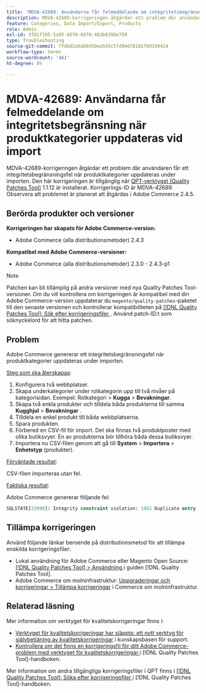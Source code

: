 ```yaml
---
title: 'MDVA-42689: Användarna får felmeddelande om integritetsbegränsning när produktkategorier uppdateras vid import'
description: MDVA-42689-korrigeringen åtgärdar ett problem där användaren får ett integritetsbegränsningsfel när produktkategorier uppdateras under importen. Den här korrigeringen är tillgänglig när [QPT-verktyget (Quality Patches Tool)](https://experienceleague.adobe.com/en/docs/commerce-operations/tools/quality-patches-tool/quality-patches-tool-to-self-serve-quality-patches) 1.1.12 är installerat. Korrigerings-ID är MDVA-42689. Observera att problemet är planerat att åtgärdas i Adobe Commerce 2.4.5.
feature: Categories, Data Import/Export, Products
role: Admin
exl-id: 3f81f195-5a95-45f6-8970-403b8398e759
type: Troubleshooting
source-git-commit: 7fdb02a6d89d50ea593c5fd99d78101f89198424
workflow-type: tm+mt
source-wordcount: '461'
ht-degree: 0%

---
```


# MDVA-42689: Användarna får felmeddelande om integritetsbegränsning när produktkategorier uppdateras vid import

MDVA-42689-korrigeringen åtgärdar ett problem där användaren får ett integritetsbegränsningsfel när produktkategorier uppdateras under importen. Den här korrigeringen är tillgänglig när [QPT-verktyget (Quality Patches Tool)](https://experienceleague.adobe.com/en/docs/commerce-operations/tools/quality-patches-tool/quality-patches-tool-to-self-serve-quality-patches) 1.1.12 är installerat. Korrigerings-ID är MDVA-42689. Observera att problemet är planerat att åtgärdas i Adobe Commerce 2.4.5.

## Berörda produkter och versioner

**Korrigeringen har skapats för Adobe Commerce-version:**

* Adobe Commerce (alla distributionsmetoder) 2.4.3

**Kompatibel med Adobe Commerce-versioner:**

* Adobe Commerce (alla distributionsmetoder) 2.3.0 - 2.4.3-p1

>[!NOTE]
>
>Patchen kan bli tillämplig på andra versioner med nya Quality Patches Tool-versioner. Om du vill kontrollera om korrigeringen är kompatibel med din Adobe Commerce-version uppdaterar du `magento/quality-patches`-paketet till den senaste versionen och kontrollerar kompatibiliteten på [[!DNL Quality Patches Tool]: Sök efter korrigeringsfiler ](https://experienceleague.adobe.com/en/docs/commerce-operations/tools/quality-patches-tool/quality-patches-tool-to-self-serve-quality-patches). Använd patch-ID:t som söknyckelord för att hitta patchen.

## Problem

Adobe Commerce genererar ett integritetsbegränsningsfel när produktkategorier uppdateras under importen.

<u>Steg som ska återskapas</u>:

1. Konfigurera två webbplatser.
1. Skapa underkategorier under rotkategorin upp till två nivåer på kategorisidan. Exempel: Rotkategori > **Kugga** > **Bevakningar**.
1. Skapa två enkla produkter och tilldela båda produkterna till samma **Kugghjul** > **Bevakningar** .
1. Tilldela en enkel produkt till båda webbplatserna.
1. Spara produkten.
1. Förbered en CSV-fil för import. Det ska finnas två produktposter med olika butiksvyer. En av produkterna bör tillhöra båda dessa butiksvyer.
1. Importera nu CSV-filen genom att gå till **System** > **Importera** > **Enhetstyp** (produkter).

<u>Förväntade resultat</u>:

CSV-filen importeras utan fel.

<u>Faktiska resultat</u>:

Adobe Commerce genererar följande fel:

```SQL
SQLSTATE[23000]: Integrity constraint violation: 1062 Duplicate entry '1302' for key 'PRIMARY', query was: INSERT INTO `catalog_url_rewrite_product_category` (`url_rewrite_id`,`category_id`,`product_id`) VALUES (?, ?, ?), (?, ?, ?), (?, ?, ?)
```

## Tillämpa korrigeringen

Använd följande länkar beroende på distributionsmetod för att tillämpa enskilda korrigeringsfiler:

* Lokal användning för Adobe Commerce eller Magento Open Source: [[!DNL Quality Patches Tool] > Användning ](/help/tools/quality-patches-tool/usage.md) i guiden [!DNL Quality Patches Tool].
* Adobe Commerce om molninfrastruktur: [Uppgraderingar och korrigeringar > Tillämpa korrigeringar](https://experienceleague.adobe.com/docs/commerce-cloud-service/user-guide/develop/upgrade/apply-patches.html) i Commerce om molninfrastruktur.

## Relaterad läsning

Mer information om verktyget för kvalitetskorrigeringar finns i:

* [Verktyget för kvalitetskorrigeringar har släppts: ett nytt verktyg för självbetjäning av kvalitetskorrigeringar](https://experienceleague.adobe.com/en/docs/commerce-operations/tools/quality-patches-tool/quality-patches-tool-to-self-serve-quality-patches) i kunskapsbasen för support.
* [Kontrollera om det finns en korrigeringsfil för ditt Adobe Commerce-problem med verktyget för kvalitetskorrigeringar ](/help/tools/quality-patches-tool/patches-available-in-qpt/check-patch-for-magento-issue-with-magento-quality-patches.md) i [!DNL Quality Patches Tool]-handboken.

Mer information om andra tillgängliga korrigeringsfiler i QPT finns i [[!DNL Quality Patches Tool]: Söka efter korrigeringsfiler ](https://experienceleague.adobe.com/tools/commerce-quality-patches/index.html) i [!DNL Quality Patches Tool]-handboken.
